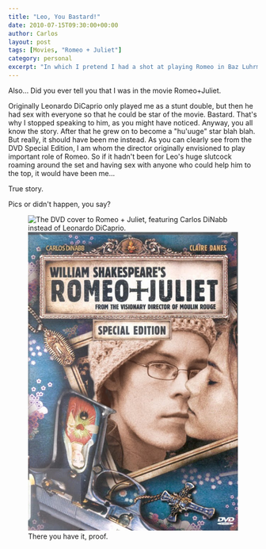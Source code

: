 ```yaml
---
title: "Leo, You Bastard!"
date: 2010-07-15T09:30:00+00:00
author: Carlos
layout: post
tags: [Movies, "Romeo + Juliet"]
category: personal
excerpt: "In which I pretend I had a shot at playing Romeo in Baz Luhrmann's Romeo + Juliet."
---
```

Also... Did you ever tell you that I was in the movie Romeo+Juliet.

Originally Leonardo DiCaprio only played me as a stunt double, but then he had sex with everyone so that he could be star of the movie. Bastard. That's why I stopped speaking to him, as you might have noticed. Anyway, you all know the story. After that he grew on to become a "hu'uuge" star blah blah. But really, it should have been me instead. As you can clearly see from the DVD Special Edition, I am whom the director originally envisioned to play important role of Romeo. So if it hadn't been for Leo's huge slutcock roaming around the set and having sex with anyone who could help him to the top, it would have been me...

True story.

Pics or didn't happen, you say?

<figure>
  <img class="js-lazy-load" data-original="/assets/posts/2010/07/romeoUNDjuliet.jpg" alt="The DVD cover to Romeo + Juliet, featuring Carlos DiNabb instead of Leonardo DiCaprio.">
  <noscript>
    <img src="/assets/posts/2010/07/romeoUNDjuliet.jpg" alt="The DVD cover to Romeo + Juliet, featuring Carlos DiNabb instead of Leonardo DiCaprio.">
  </noscript>
  <figcaption>There you have it, proof.</figcaption>
</figure>